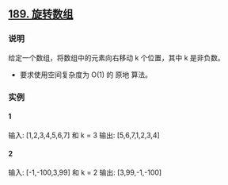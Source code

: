 ## [189. 旋转数组](https://leetcode-cn.com/problems/rotate-array/)

### 说明
给定一个数组，将数组中的元素向右移动 k 个位置，其中 k 是非负数。

* 要求使用空间复杂度为 O(1) 的 原地 算法。

### 实例
#### 1
输入: [1,2,3,4,5,6,7] 和 k = 3
输出: [5,6,7,1,2,3,4]

#### 2
输入: [-1,-100,3,99] 和 k = 2
输出: [3,99,-1,-100]